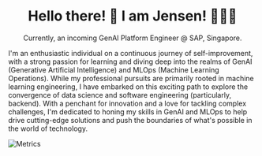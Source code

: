<h1 align="center">
Hello there! 👋 I am Jensen! 🙋🏽‍♂️
</h1>

<p align="center">
      Currently, an incoming GenAI Platform Engineer @ SAP, Singapore.
</p>

I'm an enthusiastic individual on a continuous journey of self-improvement, with a strong passion for learning and diving deep into the realms of GenAI (Generative Artificial Intelligence) and MLOps (Machine Learning Operations). While my professional pursuits are primarily rooted in machine learning engineering, I have embarked on this exciting path to explore the convergence of data science and software engineering (particularly, backend). With a penchant for innovation and a love for tackling complex challenges, I'm dedicated to honing my skills in GenAI and MLOps to help drive cutting-edge solutions and push the boundaries of what's possible in the world of technology. 

<span style="display:block;margin-left:auto;margin-right:auto;">![Metrics](https://metrics.lecoq.io/wtlow003?template=classic&isocalendar=1&languages=1&leetcode=1&base=header%2C%20activity%2C%20community%2C%20repositories%2C%20metadata&base.indepth=false&base.hireable=false&base.skip=false&isocalendar=false&isocalendar.duration=half-year&languages=false&languages.ignored=jupyter%20notebook&languages.limit=8&languages.threshold=0%25&languages.other=false&languages.colors=github&languages.sections=most-used&languages.indepth=false&languages.analysis.timeout=15&languages.analysis.timeout.repositories=7.5&languages.categories=markup%2C%20programming&languages.recent.categories=markup%2C%20programming&languages.recent.load=300&languages.recent.days=14&leetcode=false&leetcode.user=jensenlwt&leetcode.sections=solved&leetcode.limit.skills=10&leetcode.limit.recent=2&config.timezone=Asia%2FSingapore)</span>
